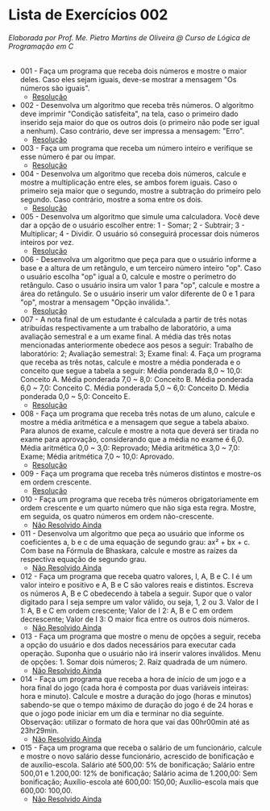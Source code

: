 # Lista de Exercícios 002

###### Elaborada por Prof. Me. Pietro Martins de Oliveira @ Curso de Lógica de Programação em C

- 001 - Faça um programa que receba dois números e mostre o maior deles. Caso eles sejam iguais, deve-se mostrar a mensagem "Os números são iguais".
  - [Resolução](https://github.com/christianodavid/estruturas-decisao-c/blob/main/exercicio-001/main.c)
- 002 - Desenvolva um algoritmo que receba três números. O algoritmo deve imprimir "Condição satisfeita", na tela, caso o primeiro dado inserido seja maior do que os outros dois (o primeiro não pode ser igual a nenhum). Caso contrário, deve ser impressa a mensagem: "Erro".
  - [Resolução](https://github.com/christianodavid/estruturas-decisao-c/blob/main/exercicio-002/main.c)
- 003 - Faça um programa que receba um número inteiro e verifique se esse número é par ou ímpar.
  - [Resolução](https://github.com/christianodavid/estruturas-decisao-c/blob/main/exercicio-003/main.c)
- 004 - Desenvolva um algoritmo que receba dois números, calcule e mostre a multiplicação entre eles, se ambos forem iguais. Caso o primeiro seja maior que o segundo, mostre a subtração do primeiro pelo segundo. Caso contrário, mostre a soma entre os dois.
  - [Resolução](https://github.com/christianodavid/estruturas-decisao-c/blob/main/exercicio-004/main.c)
- 005 - Desenvolva um algoritmo que simule uma calculadora. Você deve dar a opção de o usuário escolher entre: 1 - Somar; 2 - Subtrair; 3 - Multiplicar; 4 - Dividir. O usuário só conseguirá processar dois números inteiros por vez.
  - [Resolução](https://github.com/christianodavid/estruturas-decisao-c/blob/main/exercicio-005/main.c)
- 006 - Desenvolva um algoritmo que peça para que o usuário informe a base e a altura de um retângulo, e um terceiro número inteiro "op". Caso o usuário escolha "op" igual a 0, calcule e mostre o perímetro do retângulo. Caso o usuário insira um valor 1 para "op", calcule e mostre a área do retângulo. Se o usuário inserir um valor diferente de 0 e 1 para "op", mostrar a mensagem "Opção inválida.".
  - [Resolução](https://github.com/christianodavid/estruturas-decisao-c/blob/main/exercicio-006/main.c)
- 007 - A nota final de um estudante é calculada a partir de três notas atribuídas respectivamente a um trabalho de laboratório, a uma avaliação semestral e a um exame final. A média das três notas mencionadas anteriormente obedece aos pesos a seguir: Trabalho de laboratório: 2; Avaliação semestral: 3; Exame final: 4. Faça um programa que receba as três notas, calcule e mostre a média ponderada e o conceito que segue a tabela a seguir: Média ponderada 8,0 ~ 10,0: Conceito A. Média ponderada 7,0 ~ 8,0: Conceito B. Média ponderada 6,0 ~ 7,0: Conceito C. Média ponderada 5,0 ~ 6,0: Conceito D. Média ponderada 0,0 ~ 5,0: Conceito E.
  - [Resolução](https://github.com/christianodavid/estruturas-decisao-c/blob/main/exercicio-007/main.c)
- 008 - Faça um programa que receba três notas de um aluno, calcule e mostre a média aritmética e a mensagem que segue a tabela abaixo. Para alunos de exame, calcule e mostre a nota que deverá ser tirada no exame para aprovação, considerando que a média no exame é 6,0. Média aritmética 0,0 ~ 3,0: Reprovado; Média aritmética 3,0 ~ 7,0: Exame; Média aritmética 7,0 ~ 10,0: Aprovado.
  - [Resolução](https://github.com/christianodavid/estruturas-decisao-c/blob/main/exercicio-008/main.c)
- 009 - Faça um programa que receba três números distintos e mostre-os em ordem crescente.
  - [Resolução](https://github.com/christianodavid/estruturas-decisao-c/blob/main/exercicio-009/main.c)
- 010 - Faça um programa que receba três números obrigatoriamente em ordem crescente e um quarto número que não siga esta regra. Mostre, em seguida, os quatro números em ordem não-crescente.
    - [Não Resolvido Ainda]()
- 011 - Desenvolva um algoritmo que peça ao usuário que informe os coeficientes a, b e c de uma equação de segundo grau: ax² + bx + c. Com base na Fórmula de Bhaskara, calcule e mostre as raízes da respectiva equação de segundo grau.
    - [Não Resolvido Ainda]()
- 012 - Faça um programa que receba quatro valores, I, A, B e C. I é um valor inteiro e positivo e A, B e C são valores reais e distintos. Escreva os números A, B e C obedecendo à tabela a seguir. Supor que o valor digitado para I seja sempre um valor válido, ou seja, 1, 2 ou 3. Valor de I 1: A, B e C em ordem crescente; Valor de I 2: A, B e C em ordem decrescente; Valor de I 3: O maior fica entre os outros dois números.
    - [Não Resolvido Ainda]()
- 013 - Faça um programa que mostre o menu de opções a seguir, receba a opção do usuário e dos dados necessários para executar cada operação. Suponha que o usuário não irá inserir valores inválidos. Menu de opções: 1. Somar dois números; 2. Raiz quadrada de um número.
    - [Não Resolvido Ainda]()
- 014 - Faça um programa que receba a hora de início de um jogo e a hora final do jogo (cada hora é composta por duas variáveis inteiras: hora e minuto). Calcule e mostre a duração do jogo (horas e minutos) sabendo-se que o tempo máximo de duração do jogo é de 24 horas e que o jogo pode iniciar em um dia e terminar no dia seguinte. Observação: utilizar o formato de hora que vai das 00hr00min até as 23hr29min.
    - [Não Resolvido Ainda]()
- 015 - Faça um programa que receba o salário de um funcionário, calcule e mostre o novo salário desse funcionário, acrescido de bonificação e de auxílio-escola. Salário até 500,00: 5% de bonificação; Salário entre 500,01 e 1.200,00: 12% de bonificação; Salário acima de 1.200,00: Sem bonificação; Auxílio-escola até 600,00: 150,00; Auxílio-escola mais que 600,00: 100,00.
    - [Não Resolvido Ainda]()